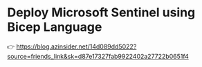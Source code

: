 # Deploy Microsoft Sentinel using Bicep Language

👉 https://blog.azinsider.net/14d089dd5022?source=friends_link&sk=d87e17327fab9922402a27722b0651f4
